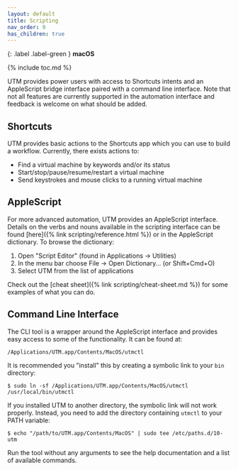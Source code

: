 ```yaml
---
layout: default
title: Scripting
nav_order: 9
has_children: true
---
```

{: .label .label-green }
**macOS**

{% include toc.md %}

UTM provides power users with access to Shortcuts intents and an AppleScript bridge interface paired with a command line interface. Note that not all features are currently supported in the automation interface and feedback is welcome on what should be added.

## Shortcuts
UTM provides basic actions to the Shortcuts app which you can use to build a workflow. Currently, there exists actions to:
* Find a virtual machine by keywords and/or its status
* Start/stop/pause/resume/restart a virtual machine
* Send keystrokes and mouse clicks to a running virtual machine

## AppleScript
For more advanced automation, UTM provides an AppleScript interface. Details on the verbs and nouns available in the scripting interface can be found [here]({% link scripting/reference.html %}) or in the AppleScript dictionary. To browse the dictionary:

1. Open "Script Editor" (found in Applications → Utilities)
2. In the menu bar choose File → Open Dictionary... (or Shift+Cmd+O)
3. Select UTM from the list of applications

Check out the [cheat sheet]({% link scripting/cheat-sheet.md %}) for some examples of what you can do.

## Command Line Interface
The CLI tool is a wrapper around the AppleScript interface and provides easy access to some of the functionality. It can be found at:

```
/Applications/UTM.app/Contents/MacOS/utmctl
```

It is recommended you "install" this by creating a symbolic link to your `bin` directory:

```
$ sudo ln -sf /Applications/UTM.app/Contents/MacOS/utmctl /usr/local/bin/utmctl
```

If you installed UTM to another directory, the symbolic link will not work properly. Instead, you need to add the directory containing `utmctl` to your PATH variable:

```
$ echo "/path/to/UTM.app/Contents/MacOS" | sudo tee /etc/paths.d/10-utm
```

Run the tool without any arguments to see the help documentation and a list of available commands.
